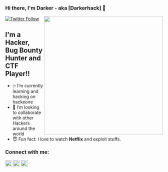### Hi there, I'm Darker - aka [Darkerhack] 👋

[![Twitter Follow](https://img.shields.io/twitter/follow/Dark3rH4cK?color=1DA1F2&logo=twitter&style=for-the-badge)](https://twitter.com/intent/follow?screen_name=Dark3rH4cK)
<img align='right' src="https://github-readme-stats.vercel.app/api?username=Darkerhack&show_icons=true&theme=radical" width="380">

## I'm a Hacker, Bug Bounty Hunter and CTF Player!!

- 🔥 I’m currently learning and hacking on hackeone
- 🤗 I’m looking to collaborate with other Hackers around the world
- 😇 Fun fact: I love to watch **Netflix** and exploit stuffs.


### Connect with me:

[<img align="left" alt="codeSTACKr | Twitter" width="22px" src="https://cdn.jsdelivr.net/npm/simple-icons@v3/icons/twitter.svg" />][twitter]
[<img align="left" alt="codeSTACKr | LinkedIn" width="22px" src="https://cdn.jsdelivr.net/npm/simple-icons@v3/icons/linkedin.svg" />][linkedin]
[<img align="left" alt="codeSTACKr | CTFTime" width="22px" src="https://ctftime.org/static/images/ct/logo.svg" />][CTFTime]



[twitter]: https://twitter.com/Dark3rH4cK
[linkedin]: https://www.linkedin.com/in/raj-prajapati-26a590135/
[CTFTime]: https://ctftime.org/user/53382

<br/>
